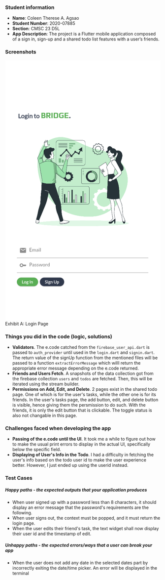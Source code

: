 ### Student information

- **Name**: Coleen Therese A. Agsao
- **Student Number**: 2020-07885
- **Section**: CMSC 23 D5L
- **App Description**: The project is a Flutter mobile application composed of a sign in, sign-up and a shared todo list features with a user’s friends.

### Screenshots

![Login page](loginsc.png)
Exhibit A: Login Page

### Things you did in the code (logic, solutions)

- **Validators**. The e.code catched from the `firebase_user_api.dart` is passed to `auth_provider` until used in the `login.dart` and `signin.dart`. The return value of the signUp function from the mentioned files will be passed to a function `extractErrorMessage` which willl return the appropriate error message depending on the e.code returned.
- **Friends and Users Fetch**. A snapshots of the data collection got from the firebase collection `users` and `todos` are fetched. Then, this will be iterated using the stream builder.
- **Permissions on Add, Edit, and Delete**. 2 pages exist in the shared todo page. One of which is for the user's tasks, while the other one is for its friends. In the user's tasks page, the add button, edit, and delete button is visible, hence giving them the persmission to do such. With the friends, it is only the edit button that is clickable. The toggle status is also not changable in this page.

### Challenges faced when developing the app

- **Passing of the e.code until the UI**. It took me a while to figure out how to make the usual print errors to display in the actual UI, specifically below the specific field.
- **Displaying of User's Info in the Todo**. I had a difficulty in fetching the user's info based on the todo user id to make the user experience better. However, I just ended up using the userid instead.

### Test Cases

##### Happy paths - the expected outputs that your application produces

- When user signed up with a password less than 8 characters, it should display an error message that the password's requirements are the following.
- When user signs out, the context must be popped, and it must return the login page.
- When the user edits their friend's task, the text widget shall now display their user id and the timestamp of edit.

##### Unhappy paths - the expected errors/ways that a user can break your app

- When the user does not add any date in the selected dates part by incorrectly exiting the date/time picker. An error will be displayed in the terminal
